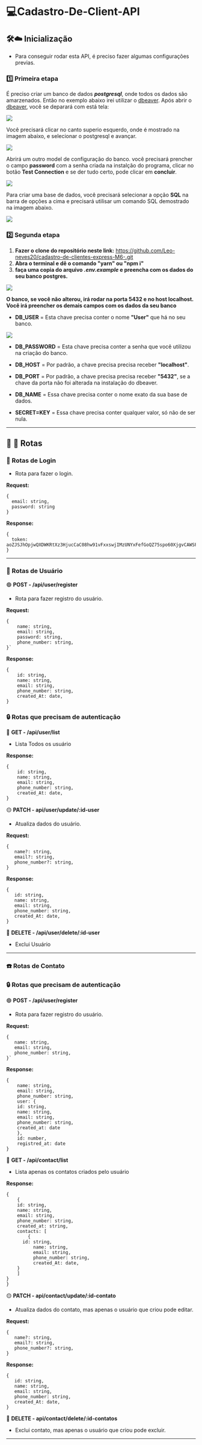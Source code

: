 # 💻Cadastro-De-Client-API

## 🛠️:cloud: Inicialização

* Para conseguir rodar esta API, é preciso fazer algumas configurações previas.

### :one: Primeira etapa

É preciso criar um banco de dados <strong><i>postgresql</i></strong>, onde todos os dados são amarzenados. Então no exemplo abaixo irei utilizar o <a href="https://dbeaver.io/download/">dbeaver</a>. Após abrir o <a href="https://dbeaver.io/download/">dbeaver</a>, você se deparará com está tela:

<div>
  <img src="https://user-images.githubusercontent.com/101361395/226995412-664a41aa-b1dc-4fb0-b078-f78779523222.png"/>
</div>

<p>Você precisará clicar no canto superio esquerdo, onde é mostrado na imagem abaixo, e selecionar o postgresql e avançar.</p>

<div>
  <img src="https://user-images.githubusercontent.com/101361395/227004042-b71d3686-3e26-4625-981c-da0f0cc2467b.png"/>
</div>

<p>Abrirá um outro model de configuração do banco. você precisará prencher o campo <strong>password</strong> com a senha criada na instalção do programa, clicar no botão <strong>Test Connection</strong> e se der tudo certo, pode clicar em <strong>concluir</strong>.</p>

<div>
  <img src="https://user-images.githubusercontent.com/101361395/227006529-8fb5d2fd-442f-4eb2-a45b-2f15be5dbc04.png"/>
</div>

Para criar uma base de dados, você precisará selecionar a opção <strong>SQL</strong> na barra de opções a cima e precisará utilisar um comando SQL demostrado na imagem abaixo.

<div>
  <img src="https://user-images.githubusercontent.com/101361395/227008368-c54b5b76-8cda-42b4-a912-f358b7c2b225.png"/>
</div>

### :two: Segunda etapa

1. **Fazer o clone do repositório neste link:** https://github.com/Leo-neves20/cadastro-de-clientes-express-M6-.git <br>
2. **Abra o terminal e dê o comando "yarn" ou "npm i"** <br>
3. **faça uma copia do arquivo <i>.env.example</i> e preencha com os dados do seu banco postgres.** <br>
<div>
  <img src="https://user-images.githubusercontent.com/101361395/227014435-3076fc0e-6e9f-45c5-a8cd-7288a7aca487.png"/>
</div>

**O banco, se você não alterou, irá rodar na porta 5432 e no host localhost. Você irá preencher os demais campos com os dados da seu banco**

* **DB_USER** = Esta chave precisa conter o nome <strong>"User"</strong> que há no seu banco.
<div>
  <img src="https://user-images.githubusercontent.com/101361395/227048973-bd2bead7-ca32-4e54-a3e6-57bf9bd36390.png"/>
</div>

* **DB_PASSWORD** = Esta chave precisa conter a senha que você utilizou na criação do banco.

* **DB_HOST** = Por padrão, a chave precisa precisa receber <strong>"localhost"</strong>.

* **DB_PORT** = Por padrão, a chave precisa precisa receber <strong>"5432"</strong>, se a chave da porta não foi alterada na instalação do dbeaver.

* **DB_NAME** = Essa chave precisa conter o nome exato da sua base de dados.

* **SECRET=KEY** = Essa chave precisa conter qualquer valor, só não de ser nula.

_______________________________________________________________________________________________________________________________________________________________________

## :bullettrain_side: :construction: Rotas

### :key: Rotas de Login

* Rota para fazer o login.

**Request:** 
````
{
  email: string,
  password: string
}
````

**Response:** 
````
{
  token: aoZJSJhOpjwQXDWKRtXz3HjucCaC08hw91vFxxswjIMzUNYxFefGoQZ75spo60XjgvCAWSFAtxPjdMnYpkxLH7E63aa2cf042609
}
````

_______________________________________________________________________________________________________________________________________________________________________

### :boy: Rotas de Usuário

🟢 **POST - /api/user/register**

* Rota para fazer registro do usuário.

**Request:**
````
{
	name: string,
	email: string,
	password: string,
	phone_number: string,
}`
````
	
**Response:** 
````
{
    id: string,
    name: string,
    email: string,
    phone_number: string,
    created_At: date,
}
````

### :lock: Rotas que precisam de autenticação

🔵 **GET - /api/user/list**

* Lista Todos os usuário

**Response:** 
````
{
    id: string,
    name: string,
    email: string,
    phone_number: string,
    created_At: date,
}
````

🟡 **PATCH - api/user/update/:id-user**

 - Atualiza dados do usuário.

**Request:**

````
{
   name?: string,
   email?: string,
   phone_number?: string,
}
````

**Response:** 
````
{
   id: string,
   name: string,
   email: string,
   phone_number: string,
   created_At: date,
}
````

🔴 **DELETE - /api/user/delete/:id-user**

 - Exclui Usuário

_______________________________________________________________________________________________________________________________________________________________________

### :phone: Rotas de Contato

### :lock: Rotas que precisam de autenticação

🟢 **POST - /api/user/register**

* Rota para fazer registro do usuário.

**Request:**
````
{
   name: string,
   email: string,
   phone_number: string,
}`
````
	
**Response:** 
````
{
    name: string,
    email: string,
    phone_number: string,
    user: {
	id: string,
	name: string,
	email: string,
	phone_number: string,
	created_at: date
    },
    id: number,
    registred_at: date
}
````

🔵 **GET - /api/contact/list**

* Lista apenas os contatos criados pelo usuário

**Response:** 
````
{
    {
    id: string,
    name: string,
    email: string,
    phone_number: string,
    created_at: string,
    contacts: [
    	{
	  id: string,
          name: string,
          email: string,
          phone_number: string,
          created_At: date,
	}
    ]
}
}
````
🟡 **PATCH - api/contact/update/:id-contato**

 - Atualiza dados do contato, mas apenas o usuário que criou pode editar. 

**Request:**

````
{
   name?: string,
   email?: string,
   phone_number?: string,
}
````

**Response:** 
````
{
   id: string,
   name: string,
   email: string,
   phone_number: string,
   created_At: date,
}
````

🔴 **DELETE - api/contact/delete/:id-contatos**

 - Exclui contato, mas apenas o usuário que criou pode excluir.
 
 _______________________________________________________________________________________________________________________________________________________________________


